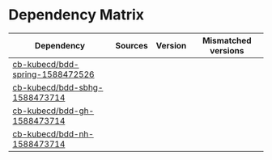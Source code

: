 # Dependency Matrix

Dependency | Sources | Version | Mismatched versions
---------- | ------- | ------- | -------------------
[cb-kubecd/bdd-spring-1588472526](https://github.com/cb-kubecd/bdd-spring-1588472526.git) |  | []() | 
[cb-kubecd/bdd-sbhg-1588473714](https://github.com/cb-kubecd/bdd-sbhg-1588473714.git) |  | []() | 
[cb-kubecd/bdd-gh-1588473714](https://github.com/cb-kubecd/bdd-gh-1588473714.git) |  | []() | 
[cb-kubecd/bdd-nh-1588473714](https://github.com/cb-kubecd/bdd-nh-1588473714.git) |  | []() | 
